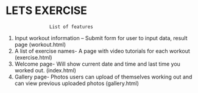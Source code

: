 # LETS EXERCISE




					List of features

1.	Input workout information – Submit form for user to input data, result page (workout.html)
2.	A list of exercise names- A page with video tutorials for each workout (exercise.html)
3.	Welcome page- Will show current date and time and last time you worked out. (index.html)
4.	Gallery page- Photos users can upload of themselves working out and can view previous uploaded photos (gallery.html)


